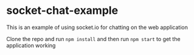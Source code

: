 # socket-chat-example

This is an example of using socket.io for chatting on the web application

Clone the repo and run `npm install` and then run `npm start` to get the application working
